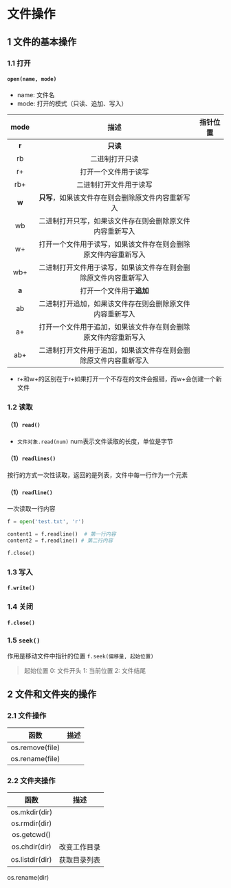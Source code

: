 # 文件操作

## 1 文件的基本操作
### 1.1 打开
#### ```open(name, mode)```
* name: 文件名
* mode: 打开的模式（只读、追加、写入） 

mode|描述|指针位置
:--:|:--:|:--:
**r**|**只读**
rb|二进制打开只读
r+|打开一个文件用于读写
rb+|二进制打开文件用于读写
**w**|**只写**，如果该文件存在则会删除原文件内容重新写入
wb|二进制打开只写，如果该文件存在则会删除原文件内容重新写入
w+|打开一个文件用于读写，如果该文件存在则会删除原文件内容重新写入
wb+|二进制打开文件用于读写，如果该文件存在则会删除原文件内容重新写入
**a**|打开一个文件用于**追加**
ab|二进制打开追加，如果该文件存在则会删除原文件内容重新写入
a+|打开一个文件用于追加，如果该文件存在则会删除原文件内容重新写入
ab+|二进制打开文件用于追加，如果该文件存在则会删除原文件内容重新写入
* r+和w+的区别在于r+如果打开一个不存在的文件会报错，而w+会创建一个新文件

### 1.2 读取
#### （1）```read()```
* ```文件对象.read(num)```
num表示文件读取的长度，单位是字节
#### （1）```readlines()```
按行的方式一次性读取，返回的是列表，文件中每一行作为一个元素
#### （1）```readline()```
一次读取一行内容
```python
f = open('test.txt', 'r')

content1 = f.readline()  # 第一行内容
content2 = f.readline() # 第二行内容

f.close() 
```
### 1.3 写入
#### ```f.write()```
### 1.4 关闭
#### ```f.close()```
### 1.5 ```seek()```
作用是移动文件中指针的位置
```f.seek(偏移量, 起始位置)```
> 起始位置
> 0: 文件开头
> 1: 当前位置
> 2: 文件结尾


## 2 文件和文件夹的操作
### 2.1 文件操作
函数|描述
:--:|:--:
os.remove(file)|
os.rename(file)|
### 2.2 文件夹操作
函数|描述
:--:|:--:
os.mkdir(dir)|
os.rmdir(dir)|
os.getcwd()|
os.chdir(dir)|改变工作目录
os.listdir(dir)|获取目录列表
os.rename(dir)
